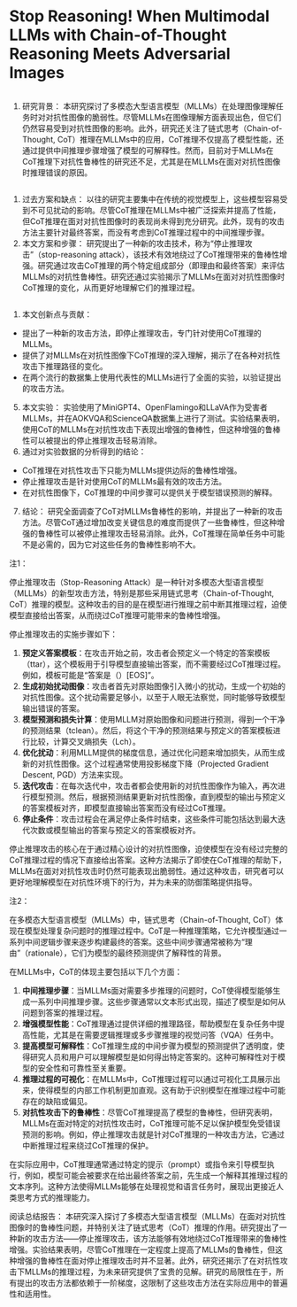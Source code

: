 # Stop Reasoning! When Multimodal LLMs with Chain-of-Thought Reasoning Meets Adversarial Images

<figure><img src="../../.gitbook/assets/image (61).png" alt=""><figcaption></figcaption></figure>

1. 研究背景： 本研究探讨了多模态大型语言模型（MLLMs）在处理图像理解任务时对对抗性图像的脆弱性。尽管MLLMs在图像理解方面表现出色，但它们仍然容易受到对抗性图像的影响。此外，研究还关注了链式思考（Chain-of-Thought, CoT）推理在MLLMs中的应用，CoT推理不仅提高了模型性能，还通过提供中间推理步骤增强了模型的可解释性。然而，目前对于MLLMs在CoT推理下对抗性鲁棒性的研究还不足，尤其是在MLLMs在面对对抗性图像时推理错误的原因。

<figure><img src="../../.gitbook/assets/image (62).png" alt=""><figcaption></figcaption></figure>

1. 过去方案和缺点： 以往的研究主要集中在传统的视觉模型上，这些模型容易受到不可见扰动的影响。尽管CoT推理在MLLMs中被广泛探索并提高了性能，但CoT推理在面对对抗性图像时的表现尚未得到充分研究。此外，现有的攻击方法主要针对最终答案，而没有考虑到CoT推理过程中的中间推理步骤。
2. 本文方案和步骤： 研究提出了一种新的攻击技术，称为“停止推理攻击”（stop-reasoning attack），该技术有效地绕过了CoT推理带来的鲁棒性增强。研究通过攻击CoT推理的两个特定组成部分（即理由和最终答案）来评估MLLMs的对抗性鲁棒性。研究还通过实验揭示了MLLMs在面对对抗性图像时CoT推理的变化，从而更好地理解它们的推理过程。

<figure><img src="../../.gitbook/assets/image (63).png" alt=""><figcaption></figcaption></figure>

1. 本文创新点与贡献：

* 提出了一种新的攻击方法，即停止推理攻击，专门针对使用CoT推理的MLLMs。
* 提供了对MLLMs在对抗性图像下CoT推理的深入理解，揭示了在各种对抗性攻击下推理路径的变化。
* 在两个流行的数据集上使用代表性的MLLMs进行了全面的实验，以验证提出的攻击方法。

5. 本文实验： 实验使用了MiniGPT4、OpenFlamingo和LLaVA作为受害者MLLMs，并在AOKVQA和ScienceQA数据集上进行了测试。实验结果表明，使用CoT的MLLMs在对抗性攻击下表现出增强的鲁棒性，但这种增强的鲁棒性可以被提出的停止推理攻击轻易消除。
6. 通过对实验数据的分析得到的结论：

* CoT推理在对抗性攻击下只能为MLLMs提供边际的鲁棒性增强。
* 停止推理攻击是针对使用CoT的MLLMs最有效的攻击方法。
* 在对抗性图像下，CoT推理的中间步骤可以提供关于模型错误预测的解释。

7. 结论： 研究全面调查了CoT对MLLMs鲁棒性的影响，并提出了一种新的攻击方法。尽管CoT通过增加改变关键信息的难度而提供了一些鲁棒性，但这种增强的鲁棒性可以被停止推理攻击轻易消除。此外，CoT推理在简单任务中可能不是必需的，因为它对这些任务的鲁棒性影响不大。

注1：

停止推理攻击（Stop-Reasoning Attack）是一种针对多模态大型语言模型（MLLMs）的新型攻击方法，特别是那些采用链式思考（Chain-of-Thought, CoT）推理的模型。这种攻击的目的是在模型进行推理之前中断其推理过程，迫使模型直接给出答案，从而绕过CoT推理可能带来的鲁棒性增强。

停止推理攻击的实施步骤如下：

1. **预定义答案模板**：在攻击开始之前，攻击者会预定义一个特定的答案模板（ttar），这个模板用于引导模型直接输出答案，而不需要经过CoT推理过程。例如，模板可能是“答案是（）\[EOS]”。
2. **生成初始扰动图像**：攻击者首先对原始图像引入微小的扰动，生成一个初始的对抗性图像。这个扰动需要足够小，以至于人眼无法察觉，同时能够导致模型输出错误的答案。
3. **模型预测和损失计算**：使用MLLM对原始图像和问题进行预测，得到一个干净的预测结果（tclean）。然后，将这个干净的预测结果与预定义的答案模板进行比较，计算交叉熵损失（Lch）。
4. **优化扰动**：利用MLLM提供的梯度信息，通过优化问题来增加损失，从而生成新的对抗性图像。这个过程通常使用投影梯度下降（Projected Gradient Descent, PGD）方法来实现。
5. **迭代攻击**：在每次迭代中，攻击者都会使用新的对抗性图像作为输入，再次进行模型预测。然后，根据预测结果更新对抗性图像，直到模型的输出与预定义的答案模板对齐，即模型直接输出答案而没有经过CoT推理。
6. **停止条件**：攻击过程会在满足停止条件时结束，这些条件可能包括达到最大迭代次数或模型输出的答案与预定义的答案模板对齐。

停止推理攻击的核心在于通过精心设计的对抗性图像，迫使模型在没有经过完整的CoT推理过程的情况下直接给出答案。这种方法揭示了即使在CoT推理的帮助下，MLLMs在面对对抗性攻击时仍然可能表现出脆弱性。通过这种攻击，研究者可以更好地理解模型在对抗性环境下的行为，并为未来的防御策略提供指导。

注2：

在多模态大型语言模型（MLLMs）中，链式思考（Chain-of-Thought, CoT）体现在模型处理复杂问题时的推理过程中。CoT是一种推理策略，它允许模型通过一系列中间逻辑步骤来逐步构建最终的答案。这些中间步骤通常被称为“理由”（rationale），它们为模型的最终预测提供了解释性的背景。

在MLLMs中，CoT的体现主要包括以下几个方面：

1. **中间推理步骤**：当MLLMs面对需要多步推理的问题时，CoT使得模型能够生成一系列中间推理步骤。这些步骤通常以文本形式出现，描述了模型是如何从问题到答案的推理过程。
2. **增强模型性能**：CoT推理通过提供详细的推理路径，帮助模型在复杂任务中提高性能，尤其是在需要逻辑推理或多步骤推理的视觉问答（VQA）任务中。
3. **提高模型可解释性**：CoT推理生成的中间步骤为模型的预测提供了透明度，使得研究人员和用户可以理解模型是如何得出特定答案的。这种可解释性对于模型的安全性和可靠性至关重要。
4. **推理过程的可视化**：在MLLMs中，CoT推理过程可以通过可视化工具展示出来，使得模型的内部工作机制更加直观。这有助于识别模型在推理过程中可能存在的缺陷或偏见。
5. **对抗性攻击下的鲁棒性**：尽管CoT推理提高了模型的鲁棒性，但研究表明，MLLMs在面对特定的对抗性攻击时，CoT推理可能不足以保护模型免受错误预测的影响。例如，停止推理攻击就是针对CoT推理的一种攻击方法，它通过中断推理过程来绕过CoT推理的保护。

在实际应用中，CoT推理通常通过特定的提示（prompt）或指令来引导模型执行，例如，模型可能会被要求在给出最终答案之前，先生成一个解释其推理过程的文本序列。这种方法使得MLLMs能够在处理视觉和语言任务时，展现出更接近人类思考方式的推理能力。

阅读总结报告： 本研究深入探讨了多模态大型语言模型（MLLMs）在面对对抗性图像时的鲁棒性问题，并特别关注了链式思考（CoT）推理的作用。研究提出了一种新的攻击方法——停止推理攻击，该方法能够有效地绕过CoT推理带来的鲁棒性增强。实验结果表明，尽管CoT推理在一定程度上提高了MLLMs的鲁棒性，但这种增强的鲁棒性在面对停止推理攻击时并不显著。此外，研究还揭示了在对抗性攻击下MLLMs的推理过程，为未来研究提供了宝贵的见解。研究的局限性在于，所有提出的攻击方法都依赖于一阶梯度，这限制了这些攻击方法在实际应用中的普遍性和适用性。
